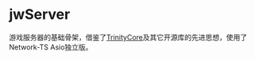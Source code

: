 # jwServer
游戏服务器的基础骨架，借鉴了[TrinityCore](https://github.com/TrinityCore/TrinityCore)及其它开源库的先进思想，使用了Network-TS Asio独立版。

